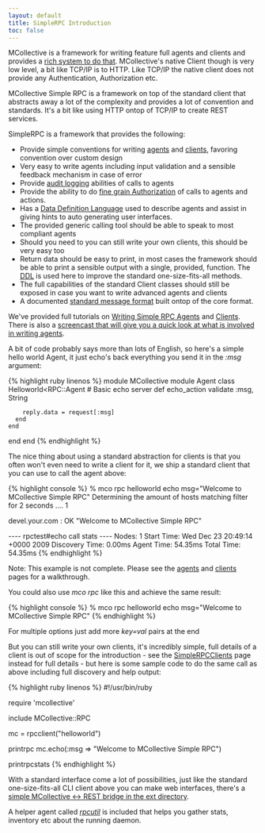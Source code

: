 ```yaml
---
layout: default
title: SimpleRPC Introduction
toc: false
---
```

[WritingAgents]: /mcollective/reference/basic/basic_agent_and_client.html
[SimpleRPCAgents]: /mcollective/simplerpc/agents.html
[SimpleRPCClients]: /mcollective/simplerpc/clients.html
[SimpleRPCAuditing]: /mcollective/simplerpc/auditing.html
[SimpleRPCAuthorization]: /mcollective/simplerpc/authorization.html
[DDL]: /mcollective/reference/plugins/ddl.html
[SimpleRPCMessageFormat]: /mcollective/simplerpc/messageformat.html
[RPCUtil]: /mcollective/reference/plugins/rpcutil.html
[WritingAgentsScreenCast]: http://mcollective.blip.tv/file/3808928/
[RestGateway]: http://github.com/puppetlabs/marionette-collective/blob/master/ext/mc-rpc-restserver.rb

MCollective is a framework for writing feature full agents and clients and provides a [rich system to do that][WritingAgents].  MCollective's native Client though is very low level, a bit like TCP/IP is to HTTP.  Like TCP/IP the native client does not provide any Authentication, Authorization etc.

MCollective Simple RPC is a framework on top of the standard client that abstracts away a lot of the complexity and provides a lot of convention and standards.  It's a bit like using HTTP ontop of TCP/IP to create REST services.

SimpleRPC is a framework that provides the following:

 * Provide simple conventions for writing [agents][SimpleRPCAgents] and [clients][SimpleRPCClients], favoring convention over custom design
 * Very easy to write agents including input validation and a sensible feedback mechanism in case of error
 * Provide [audit logging][SimpleRPCAuditing] abilities of calls to agents
 * Provide the ability to do [fine grain Authorization][SimpleRPCAuthorization] of calls to agents and actions.
 * Has a [Data Definition Language][DDL] used to describe agents and assist in giving hints to auto generating user interfaces.
 * The provided generic calling tool should be able to speak to most compliant agents
 * Should you need to you can still write your own clients, this should be very easy too
 * Return data should be easy to print, in most cases the framework should be able to print a sensible output with a single, provided, function.  The [DDL] is used here to improve the standard one-size-fits-all methods.
 * The full capabilities of the standard Client classes should still be exposed in case you want to write advanced agents and clients
 * A documented [standard message format][SimpleRPCMessageFormat] built ontop of the core format.


We've provided full tutorials on [Writing Simple RPC Agents][SimpleRPCAgents] and [Clients][SimpleRPCClients].  There is also a [screencast that will give you a quick look at what is involved in writing agents][WritingAgentsScreenCast].


A bit of code probably says more than lots of English, so here's a simple hello world Agent, it just echo's back everything you send it in the _:msg_ argument:

{% highlight ruby linenos %}
module MCollective
  module Agent
    class Helloworld<RPC::Agent
      # Basic echo server
      def echo_action
        validate :msg, String

        reply.data = request[:msg]
      end
    end
  end
end
{% endhighlight %}

The nice thing about using a standard abstraction for clients is that you often won't even need to write a client for it, we ship a standard client that you can use to call the agent above:

{% highlight console %}
 % mco rpc helloworld echo msg="Welcome to MCollective Simple RPC"
 Determining the amount of hosts matching filter for 2 seconds .... 1

 devel.your.com                          : OK
     "Welcome to MCollective Simple RPC"



 ---- rpctest#echo call stats ----
            Nodes: 1
       Start Time: Wed Dec 23 20:49:14 +0000 2009
   Discovery Time: 0.00ms
       Agent Time: 54.35ms
       Total Time: 54.35ms
{% endhighlight %}

Note: This example is not complete. Please see the [agents][SimpleRPCAgents] and [clients][SimpleRPCClients] pages for a walkthrough.

You could also use *mco rpc* like this and achieve the same result:

{% highlight console %}
 % mco rpc helloworld echo msg="Welcome to MCollective Simple RPC"
{% endhighlight %}

For multiple options just add more *key=val* pairs at the end

But you can still write your own clients, it's incredibly simple, full details of a client is out of scope for the introduction - see the [SimpleRPCClients] page instead for full details - but here is some sample code to do the same call as above including full discovery and help output:

{% highlight ruby linenos %}
#!/usr/bin/ruby

require 'mcollective'

include MCollective::RPC

mc = rpcclient("helloworld")

printrpc mc.echo(:msg => "Welcome to MCollective Simple RPC")

printrpcstats
{% endhighlight %}

With a standard interface come a lot of possibilities, just like the standard one-size-fits-all CLI client above you can make web interfaces, there's a [simple MCollective <-> REST bridge in the ext directory][RestGateway].

A helper agent called [_rpcutil_][RPCUtil] is included that helps you gather stats, inventory etc about the running daemon.
